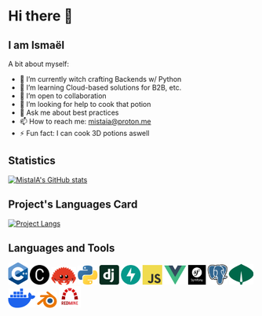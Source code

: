 # Hi there 👋


## I am Ismaël

A bit about myself:
- 🔭 I’m currently witch crafting Backends w/ Python
- 🌱 I’m learning Cloud-based solutions for B2B, etc.
- 👯 I’m open to collaboration
- 🤔 I’m looking for help to cook that potion
- 💬 Ask me about best practices
- 📫 How to reach me: [mistaia@proton.me](mailto:mistaia@proton.me)
- ⚡ Fun fact: I can cook 3D potions aswell


## Statistics

[![MistaIA's GitHub stats](https://github-readme-stats.vercel.app/api?username=MistaIA&show_icons=true&theme=transparent&count_private=true)](https://github.com/anuraghazra/github-readme-stats)


## Project's Languages Card

[![Project Langs](https://github-readme-stats.vercel.app/api/top-langs/?username=MistaIA&langs_count=8&layout=compact)](https://github.com/anuraghazra/github-readme-stats)


## Languages and Tools

<div>
  <a href="https://duckduckgo.com/?q=C%2B%2B&ia=web"><img width=40 alt="C++" src="./assets/C++_logo.svg"/></a>
  <a href="https://github.com/carbon-language"><img width=40 alt="Carbon" src="./assets/carbon.png"/></a>
  <a href="https://www.rust-lang.org/"><img width=50 alt="Rust" src="./assets/cuddlyferris.svg"/></a>
  <a href="https://www.python.org/"><img width=40 alt="Python" src="./assets/python.png"/></a>
  <a href="https://www.djangoproject.com/"><img width=40 alt="Django" src="./assets/django-logo.svg"/></a>
  <a href="https://fastapi.tiangolo.com/"><img width=40 alt="FastAPI" src="./assets/fastapi-logo.svg"/></a>
  <a href="https://developer.mozilla.org/en-US/docs/Web/JavaScript"><img width=40 alt="JavaScript" src="./assets/js.png"/></a>
  <a href="https://vuejs.org/"><img width=45 alt="VueJS" src="./assets/vuejs_logo.svg"/></a>
  <a href="https://symfony.com/"><img height="40" alt="Symfony" src="./assets/symfony_white.svg"/></a>
  <a href="https://www.postgresql.org/"><img width=40 alt="PostgreSQL" src="./assets/PostgreSQL_logo.svg"/></a>
  <a href="https://www.mongodb.com/"><img width=50 height="42" alt="MongoDB" src="./assets/MongoDB_logo.svg"/></a>
  <a href="https://www.docker.com/"><img width=55 alt="Docker" src="./assets/docker-logo.svg"/></a>
  <a href="https://www.blender.org/"><img width=40 alt="Blender" src="./assets/blender-logo.svg"/></a>
  <a href="https://www.redmine.org/"><img width=45 alt="Redmine" src="./assets/redmine.png"/></a>
</div>
